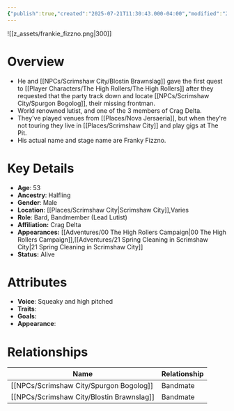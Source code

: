 ```yaml
---
{"publish":true,"created":"2025-07-21T11:30:43.000-04:00","modified":"2025-10-17T10:18:28.943-04:00","cssclasses":""}
---
```


![[z_assets/frankie_fizzno.png|300]]

# Overview
 - He and [[NPCs/Scrimshaw City/Blostin Brawnslag]] gave the first quest to [[Player Characters/The High Rollers/The High Rollers]] after they requested that the party track down and locate [[NPCs/Scrimshaw City/Spurgon Bogolog]], their missing frontman.
- World renowned lutist, and one of the 3 members of Crag Delta.
- They've played venues from [[Places/Nova Jersaeria]], but when they're not touring they live in [[Places/Scrimshaw City]] and play gigs at The Pit.
- His actual name and stage name are Franky Fizzno.

# Key Details
- **Age**: 53
- **Ancestry**: Halfling
- **Gender**: Male
- **Location**: [[Places/Scrimshaw City\|Scrimshaw City]],Varies
- **Role**: Bard, Bandmember (Lead Lutist)
- **Affiliation:** Crag Delta
- **Appearances:** [[Adventures/00 The High Rollers Campaign\|00 The High Rollers Campaign]],[[Adventures/21 Spring Cleaning in Scrimshaw City\|21 Spring Cleaning in Scrimshaw City]]
- **Status:** Alive

# Attributes
- **Voice**: Squeaky and high pitched
- **Traits**: 
- **Goals:** 
- **Appearance**: 

# Relationships

| Name                  | Relationship |
| --------------------- | ------------ |
| [[NPCs/Scrimshaw City/Spurgon Bogolog]]   | Bandmate     |
| [[NPCs/Scrimshaw City/Blostin Brawnslag]] | Bandmate     |
